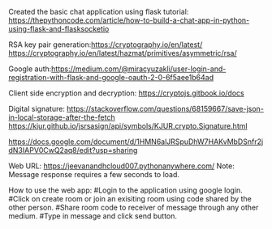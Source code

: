 Created the basic chat application using flask tutorial:  https://thepythoncode.com/article/how-to-build-a-chat-app-in-python-using-flask-and-flasksocketio

RSA key pair generation:https://cryptography.io/en/latest/
https://cryptography.io/en/latest/hazmat/primitives/asymmetric/rsa/

Google auth:https://medium.com/@miracyuzakli/user-login-and-registration-with-flask-and-google-oauth-2-0-6f5aee1b64ad

Client side encryption and decryption:
https://cryptojs.gitbook.io/docs

Digital signature:
https://stackoverflow.com/questions/68159667/save-json-in-local-storage-after-the-fetch
https://kjur.github.io/jsrsasign/api/symbols/KJUR.crypto.Signature.html



https://docs.google.com/document/d/1HMN6alJRSpuDhW7HAKvMbDSnfr2jdN3IAPV0CwQ2aq8/edit?usp=sharing

Web URL: https://jeevanandhcloud007.pythonanywhere.com/
Note: Message response requires a few seconds to load.

How to use the web app: 
#Login to the application using google login.
#Click on create room or join an exisiting room using code shared by the other person.
#Share room code to receiver of message through any other medium.
#Type in message and click send button.
